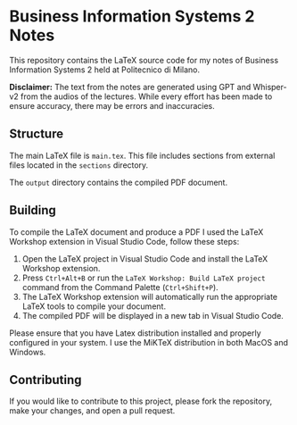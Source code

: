 # Business Information Systems 2 Notes

This repository contains the LaTeX source code for my notes of Business Information Systems 2 held at Politecnico di Milano.

**Disclaimer:** The text from the notes are generated using GPT and Whisper-v2 from the audios of the lectures. While every effort has been made to ensure accuracy, there may be errors and inaccuracies. 

## Structure

The main LaTeX file is `main.tex`. This file includes sections from external files located in the `sections` directory.

The `output` directory contains the compiled PDF document.

## Building

To compile the LaTeX document and produce a PDF I used the LaTeX Workshop extension in Visual Studio Code, follow these steps:

1. Open the LaTeX project in Visual Studio Code and install the LaTeX Workshop extension.
2. Press `Ctrl+Alt+B` or run the `LaTeX Workshop: Build LaTeX project` command from the Command Palette (`Ctrl+Shift+P`).
3. The LaTeX Workshop extension will automatically run the appropriate LaTeX tools to compile your document.
4. The compiled PDF will be displayed in a new tab in Visual Studio Code.

Please ensure that you have Latex distribution installed and properly configured in your system.
I use the MiKTeX distribution in both MacOS and Windows.

## Contributing
If you would like to contribute to this project, please fork the repository, make your changes, and open a pull request.
